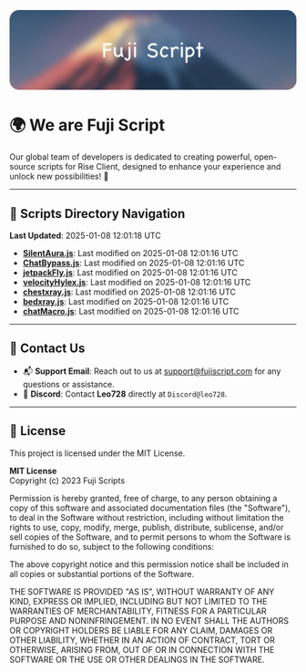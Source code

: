 ![Banner](.github/b.webp)

# 🌍 **We are Fuji Script**

Our global team of developers is dedicated to creating powerful, open-source scripts for Rise Client, designed to enhance your experience and unlock new possibilities! 🌟

---
<!-- SCRIPTS_NAVIGATION_START -->
## 📂 **Scripts Directory Navigation**

**Last Updated**: 2025-01-08 12:01:18 UTC

- **[SilentAura.js](scripts/SilentAura.js)**: Last modified on 2025-01-08 12:01:16 UTC
- **[ChatBypass.js](scripts/ChatBypass.js)**: Last modified on 2025-01-08 12:01:16 UTC
- **[jetpackFly.js](scripts/jetpackFly.js)**: Last modified on 2025-01-08 12:01:16 UTC
- **[velocityHylex.js](scripts/velocityHylex.js)**: Last modified on 2025-01-08 12:01:16 UTC
- **[chestxray.js](scripts/chestxray.js)**: Last modified on 2025-01-08 12:01:16 UTC
- **[bedxray.js](scripts/bedxray.js)**: Last modified on 2025-01-08 12:01:16 UTC
- **[chatMacro.js](scripts/chatMacro.js)**: Last modified on 2025-01-08 12:01:16 UTC

<!-- SCRIPTS_NAVIGATION_END -->

---

## 💬 **Contact Us**  
- 📬 **Support Email**: Reach out to us at [support@fujiscript.com](mailto:support@fujiscript.com) for any questions or assistance.  
- 💬 **Discord**: Contact **Leo728** directly at `Discord@leo728`.

---

## 📜 **License**

This project is licensed under the MIT License.  

**MIT License**  
Copyright (c) 2023 Fuji Scripts  

Permission is hereby granted, free of charge, to any person obtaining a copy of this software and associated documentation files (the "Software"), to deal in the Software without restriction, including without limitation the rights to use, copy, modify, merge, publish, distribute, sublicense, and/or sell copies of the Software, and to permit persons to whom the Software is furnished to do so, subject to the following conditions:  

The above copyright notice and this permission notice shall be included in all copies or substantial portions of the Software.  

THE SOFTWARE IS PROVIDED "AS IS", WITHOUT WARRANTY OF ANY KIND, EXPRESS OR IMPLIED, INCLUDING BUT NOT LIMITED TO THE WARRANTIES OF MERCHANTABILITY, FITNESS FOR A PARTICULAR PURPOSE AND NONINFRINGEMENT. IN NO EVENT SHALL THE AUTHORS OR COPYRIGHT HOLDERS BE LIABLE FOR ANY CLAIM, DAMAGES OR OTHER LIABILITY, WHETHER IN AN ACTION OF CONTRACT, TORT OR OTHERWISE, ARISING FROM, OUT OF OR IN CONNECTION WITH THE SOFTWARE OR THE USE OR OTHER DEALINGS IN THE SOFTWARE.  
